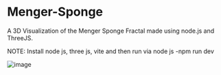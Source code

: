 # Menger-Sponge
A 3D Visualization of the Menger Sponge Fractal made using node.js and ThreeJS.

NOTE: Install node js, three js, vite and then run via node js -npm run dev

![image](https://github.com/Harkirattttt/Menger-Sponge/assets/102346627/3829ea44-ae9c-4067-ab0c-d088e3e63d98)
